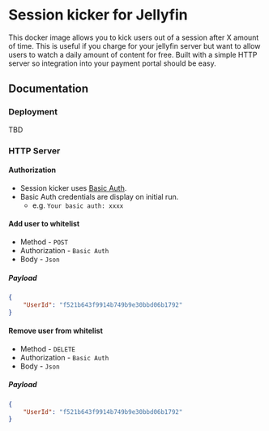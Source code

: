 # Session kicker for Jellyfin
This docker image allows you to kick users out of a session after X amount of time. This is useful if you charge for your jellyfin server but want to allow users to watch a daily amount of content for free. Built with a simple HTTP server so integration into your payment portal should be easy.

## Documentation
### Deployment
TBD

### HTTP Server
#### Authorization
- Session kicker uses [Basic Auth](https://datatracker.ietf.org/doc/html/rfc7617).
- Basic Auth credentials are display on initial run.
    - e.g. `Your basic auth: xxxx`

#### Add user to whitelist
- Method - `POST`
- Authorization - `Basic Auth`
- Body - `Json`
##### Payload
```json
{
	"UserId": "f521b643f9914b749b9e30bbd06b1792"
}
```

#### Remove user from whitelist
- Method - `DELETE`
- Authorization - `Basic Auth`
- Body - `Json`
##### Payload
```json
{
	"UserId": "f521b643f9914b749b9e30bbd06b1792"
}
```